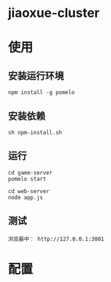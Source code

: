 # jiaoxue-cluster

# 使用
## 安装运行环境
```
npm install -g pomelo
```
## 安装依赖
```
sh npm-install.sh
```
## 运行
```
cd game-server
pomelo start

cd web-server
node app.js
```
## 测试
```
浏览器中： http://127.0.0.1:3001
```
# 配置
